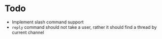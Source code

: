 # Todo

* Implement slash command support
* `reply` command should not take a user, rather it should find a thread by current channel
